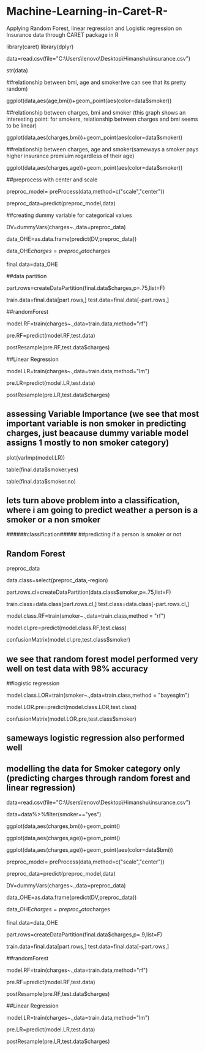 # Machine-Learning-in-Caret-R-
Applying Random Forest, linear regression and Logistic regression on Insurance data through CARET package in R

library(caret)
library(dplyr)

data=read.csv(file="C:\\Users\\lenovo\\Desktop\\Himanshu\\insurance.csv")

str(data)

##relationship between bmi, age and smoker(we can see that its pretty random)

ggplot(data,aes(age,bmi))+geom_point(aes(color=data$smoker))

##relationship between charges, bmi and smoker (this graph shows an interesting point: for smokers, relationship between charges and bmi seems to be linear)

ggplot(data,aes(charges,bmi))+geom_point(aes(color=data$smoker))

##relationship between charges, age and smoker(sameways a smoker pays higher insurance premiuim regardless of their age)

ggplot(data,aes(charges,age))+geom_point(aes(color=data$smoker))



##preprocess with center and scale

preproc_model= preProcess(data,method=c("scale","center"))

preproc_data=predict(preproc_model,data)

##creating dummy variable for categorical values

DV=dummyVars(charges~.,data=preproc_data)

data_OHE=as.data.frame(predict(DV,preproc_data))



data_OHE$charges=preproc_data$charges

final.data=data_OHE

##data partition

part.rows=createDataPartition(final.data$charges,p=.75,list=F)

train.data=final.data[part.rows,]
test.data=final.data[-part.rows,]


##randomForest

model.RF=train(charges~.,data=train.data,method="rf")

pre.RF=predict(model.RF,test.data)

postResample(pre.RF,test.data$charges)

##Linear Regression

model.LR=train(charges~.,data=train.data,method="lm")

pre.LR=predict(model.LR,test.data)

postResample(pre.LR,test.data$charges)

## assessing Variable Importance (we see that most important variable is non smoker in predicting charges, just beacause dummy variable model assigns 1 mostly to non smoker category)

plot(varImp(model.LR))

table(final.data$smoker.yes)

table(final.data$smoker.no)




## lets turn above problem into a classification, where i am going to predict weather a person is a smoker or a non smoker 


######classification#####
##predicting if a person is smoker or not

## Random Forest

preproc_data

data.class=select(preproc_data,-region)


part.rows.cl=createDataPartition(data.class$smoker,p=.75,list=F)

train.class=data.class[part.rows.cl,]
test.class=data.class[-part.rows.cl,]

model.class.RF=train(smoker~.,data=train.class,method = "rf")

model.cl.pre=predict(model.class.RF,test.class)

confusionMatrix(model.cl.pre,test.class$smoker)

## we see that random forest model performed very well on test data with 98% accuracy

##logistic regression

model.class.LOR=train(smoker~.,data=train.class,method = "bayesglm")

model.LOR.pre=predict(model.class.LOR,test.class)

confusionMatrix(model.LOR.pre,test.class$smoker)

## sameways logistic regression also performed well




## modelling the data for Smoker category only (predicting charges through random forest and linear regression)


data=read.csv(file="C:\\Users\\lenovo\\Desktop\\Himanshu\\insurance.csv")

data=data%>%filter(smoker=="yes")




ggplot(data,aes(charges,bmi))+geom_point()


ggplot(data,aes(charges,age))+geom_point()


ggplot(data,aes(charges,age))+geom_point(aes(color=data$bmi))


preproc_model= preProcess(data,method=c("scale","center"))

preproc_data=predict(preproc_model,data)

DV=dummyVars(charges~.,data=preproc_data)

data_OHE=as.data.frame(predict(DV,preproc_data))

data_OHE$charges=preproc_data$charges

final.data=data_OHE

part.rows=createDataPartition(final.data$charges,p=.9,list=F)

train.data=final.data[part.rows,]
test.data=final.data[-part.rows,]

##randomForest

model.RF=train(charges~.,data=train.data,method="rf")

pre.RF=predict(model.RF,test.data)

postResample(pre.RF,test.data$charges)

##Linear Regression

model.LR=train(charges~.,data=train.data,method="lm")

pre.LR=predict(model.LR,test.data)

postResample(pre.LR,test.data$charges)
